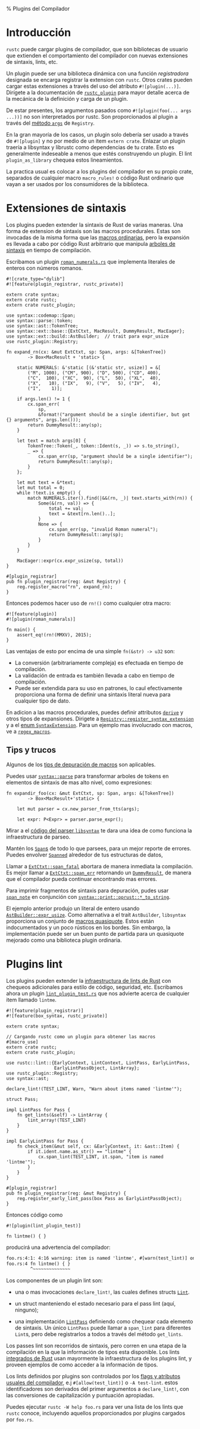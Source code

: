 % Plugins del Compilador

# Introducción

`rustc` puede cargar plugins de compilador, que son bibliotecas de usuario que extienden el comportamiento del compilador con nuevas extensiones de sintaxis, lints, etc.

Un plugin puede ser una biblioteca dinámica con una función *registradora* designada se encarga registrar la extension con `rustc`. Otros crates pueden cargar estas extensiones a través del uso del atributo `#![plugin(...)]`. Dirígete a la documentación de [`rustc_plugin`](../rustc_plugin/index.html) para mayor detalle acerca de la mecánica de la definición y carga de un plugin.

De estar presentes, los argumentos pasados como `#![plugin(foo(... args ...))]` no son interpretados por rustc. Son proporcionados al plugin a través del [método `args`](../rustc_plugin/registry/struct.Registry.html#method.args) de `Registry`.

En la gran mayoría de los casos, un plugin solo debería ser usado a través de `#![plugin]` y no por medio de un item `extern crate`. Enlazar un plugin traería a libsyntax y librustc como dependencias de tu crate. Esto es generalmente indeseable a menos que estés construyendo un plugin. El lint `plugin_as_library` chequea estos lineamientos.

La practica usual es colocar a los plugins del compilador en su propio crate, separados de cualquier macro `macro_rules!` o código Rust ordinario que vayan a ser usados por los consumidores de la biblioteca.

# Extensiones de sintaxis

Los plugins pueden extender la sintaxis de Rust de varias maneras. Una forma de extension de sintaxis son las macros procedurales. Estas son invocadas de la misma forma que las [macros ordinarias](macros.html), pero la expansión es llevada a cabo por código Rust arbitrario que manipula [arboles de sintaxis](../syntax/ast/index.html) en tiempo de compilación.

Escribamos un plugin [`roman_numerals.rs`](https://github.com/rust-lang/rust/tree/master/src/test/auxiliary/roman_numerals.rs) que implementa literales de enteros con números romanos.

```ignore
#![crate_type="dylib"]
#![feature(plugin_registrar, rustc_private)]

extern crate syntax;
extern crate rustc;
extern crate rustc_plugin;

use syntax::codemap::Span;
use syntax::parse::token;
use syntax::ast::TokenTree;
use syntax::ext::base::{ExtCtxt, MacResult, DummyResult, MacEager};
use syntax::ext::build::AstBuilder;  // trait para expr_usize
use rustc_plugin::Registry;

fn expand_rn(cx: &mut ExtCtxt, sp: Span, args: &[TokenTree])
        -> Box<MacResult + 'static> {

    static NUMERALS: &'static [(&'static str, usize)] = &[
        ("M", 1000), ("CM", 900), ("D", 500), ("CD", 400),
        ("C",  100), ("XC",  90), ("L",  50), ("XL",  40),
        ("X",   10), ("IX",   9), ("V",   5), ("IV",   4),
        ("I",    1)];

    if args.len() != 1 {
        cx.span_err(
            sp,
            &format!("argument should be a single identifier, but got {} arguments", args.len()));
        return DummyResult::any(sp);
    }

    let text = match args[0] {
        TokenTree::Token(_, token::Ident(s, _)) => s.to_string(),
        _ => {
            cx.span_err(sp, "argument should be a single identifier");
            return DummyResult::any(sp);
        }
    };

    let mut text = &*text;
    let mut total = 0;
    while !text.is_empty() {
        match NUMERALS.iter().find(|&&(rn, _)| text.starts_with(rn)) {
            Some(&(rn, val)) => {
                total += val;
                text = &text[rn.len()..];
            }
            None => {
                cx.span_err(sp, "invalid Roman numeral");
                return DummyResult::any(sp);
            }
        }
    }

    MacEager::expr(cx.expr_usize(sp, total))
}

#[plugin_registrar]
pub fn plugin_registrar(reg: &mut Registry) {
    reg.register_macro("rn", expand_rn);
}
```

Entonces podemos hacer uso de `rn!()` como cualquier otra macro:

```ignore
#![feature(plugin)]
#![plugin(roman_numerals)]

fn main() {
    assert_eq!(rn!(MMXV), 2015);
}
```

Las ventajas de esto por encima de una simple `fn(&str) -> u32` son:

* La conversión (arbitrariamente compleja) es efectuada en tiempo de compilación.
* La validación de entrada es también llevada a cabo en tiempo de compilación.
* Puede ser extendida para su uso en patrones, lo caul efectivamente proporciona una forma de definir una sintaxis literal nueva para cualquier tipo de dato.

En adicion a las macros procedurales, puedes definir attributos [`derive`](../reference.html#derive) y otros tipos de expansiones. Dirigete a [`Registry::register_syntax_extension`](../rustc_plugin/registry/struct.Registry.html#method.register_syntax_extension) y a el [enum `SyntaxExtension`](https://doc.rust-lang.org/syntax/ext/base/enum.SyntaxExtension.html). Para un ejemplo mas involucrado con macros, ve a [`regex_macros`](https://github.com/rust-lang/regex/blob/master/regex_macros/src/lib.rs).

## Tips y trucos

Algunos de los [tips de depuración de macros](macros.html#debugging-macro-code) son aplicables.

Puedes usar [`syntax::parse`](../syntax/parse/index.html) para transformar arboles de tokens en elementos de sintaxis de mas alto nivel, como expresiones:

```ignore
fn expandir_foo(cx: &mut ExtCtxt, sp: Span, args: &[TokenTree])
        -> Box<MacResult+'static> {

    let mut parser = cx.new_parser_from_tts(args);

    let expr: P<Expr> = parser.parse_expr();
```

Mirar a el [código del parser `libsyntax`](https://github.com/rust-lang/rust/blob/master/src/libsyntax/parse/parser.rs) te dara una idea de como funciona la infraestructura de parseo.

Mantén los [`Span`s](../syntax/codemap/struct.Span.html) de todo lo que parsees, para un mejor reporte de errores. Puedes envolver [`Spanned`](../syntax/codemap/struct.Spanned.html) alrededor de tus estructuras de datos,

Llamar a [`ExtCtxt::span_fatal`](../syntax/ext/base/struct.ExtCtxt.html#method.span_fatal) abortara de manera inmediata la compilación. Es mejor llamar a [`ExtCtxt::span_err`](../syntax/ext/base/struct.ExtCtxt.html#method.span_err) retornando un [`DummyResult`](../syntax/ext/base/struct.DummyResult.html), de manera que el compilador pueda continuar encontrando mas errores.

Para imprimir fragmentos de sintaxis para depuración, pudes usar [`span_note`](../syntax/ext/base/struct.ExtCtxt.html#method.span_note) en conjunción con [`syntax::print::pprust::*_to_string`](https://doc.rust-lang.org/syntax/print/pprust/index.html#functions).

El ejemplo anterior produjo un literal de entero usando [`AstBuilder::expr_usize`](../syntax/ext/build/trait.AstBuilder.html#tymethod.expr_usize). Como alternativa a el trait `AstBuilder`, `libsyntax` proporciona un conjunto de [macros quasiquote](../syntax/ext/quote/index.html). Estos están indocumentados y un poco rústicos en los bordes. Sin embargo, la implementación puede ser un buen punto de partida para un quasiquote mejorado como una biblioteca plugin ordinaria.

# Plugins lint

Los plugins pueden extender la [infraestructura de lints de Rust](../reference.html#lint-check-attributes) con chequeos adicionales para estilo de código, seguridad, etc. Escribamos ahora un plugin [`lint_plugin_test.rs`](https://github.com/rust-lang/rust/blob/master/src/test/auxiliary/lint_plugin_test.rs) que nos advierte acerca de cualquier item llamado `lintme`.

```ignore
#![feature(plugin_registrar)]
#![feature(box_syntax, rustc_private)]

extern crate syntax;

// Cargando rustc como un plugin para obtener las macros
#[macro_use]
extern crate rustc;
extern crate rustc_plugin;

use rustc::lint::{EarlyContext, LintContext, LintPass, EarlyLintPass,
                  EarlyLintPassObject, LintArray};
use rustc_plugin::Registry;
use syntax::ast;

declare_lint!(TEST_LINT, Warn, "Warn about items named 'lintme'");

struct Pass;

impl LintPass for Pass {
    fn get_lints(&self) -> LintArray {
        lint_array!(TEST_LINT)
    }
}

impl EarlyLintPass for Pass {
    fn check_item(&mut self, cx: &EarlyContext, it: &ast::Item) {
        if it.ident.name.as_str() == "lintme" {
            cx.span_lint(TEST_LINT, it.span, "item is named 'lintme'");
        }
    }
}

#[plugin_registrar]
pub fn plugin_registrar(reg: &mut Registry) {
    reg.register_early_lint_pass(box Pass as EarlyLintPassObject);
}
```

Entonces código como

```ignore
#![plugin(lint_plugin_test)]

fn lintme() { }
```

producirá una advertencia del compilador:

```txt
foo.rs:4:1: 4:16 warning: item is named 'lintme', #[warn(test_lint)] on by default
foo.rs:4 fn lintme() { }
         ^~~~~~~~~~~~~~~
```

Los componentes de un plugin lint son:

* una o mas invocaciones `declare_lint!`, las cuales defines structs [`Lint`](../rustc/lint/struct.Lint.html).

* un struct manteniendo el estado necesario para el pass lint (aquí, ninguno);

* una implementación [`LintPass`](../rustc/lint/trait.LintPass.html) definiendo como chequear cada elemento de sintaxis. Un único `LintPass` puede llamar a `span_lint` para diferentes `Lint`s, pero debe registrarlos a todos a través del método `get_lints`.

Los passes lint son recorridos de sintaxis, pero corren en una etapa de la compilación en la que la información de tipos esta disponible. Los lints [integrados de Rust](https://github.com/rust-lang/rust/blob/master/src/librustc/lint/builtin.rs) usan mayormente la infraestructura de los plugins lint, y proveen ejemplos de como acceder a la información de tipos.

Los lints definidos por plugins son controlados por los [flags y atributos usuales del compilador](../reference.html#lint-check-attributes), e.j `#[allow(test_lint)]` o `-A test-lint`. estos identificadores son derivados del primer argumentos a `declare_lint!`, con las conversiones de capitalización y puntuación apropiadas.

Puedes ejecutar `rustc -W help foo.rs` para ver una lista de los lints que `rustc` conoce, incluyendo aquellos proporcionados por plugins cargados por `foo.rs`.
